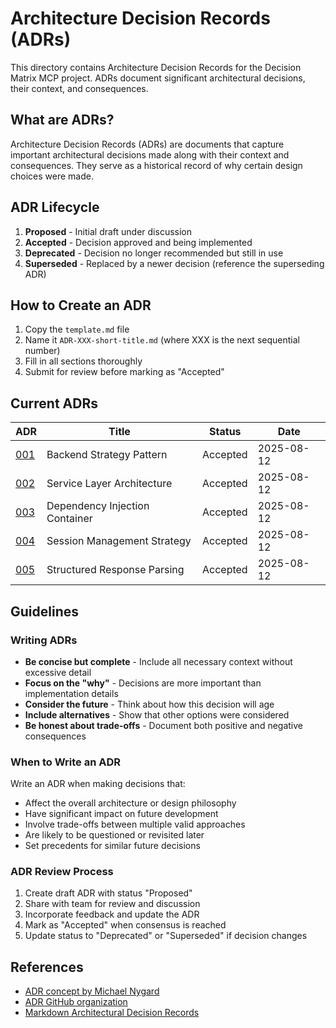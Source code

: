 # Architecture Decision Records (ADRs)

This directory contains Architecture Decision Records for the Decision Matrix MCP project. ADRs document significant architectural decisions, their context, and consequences.

## What are ADRs?

Architecture Decision Records (ADRs) are documents that capture important architectural decisions made along with their context and consequences. They serve as a historical record of why certain design choices were made.

## ADR Lifecycle

1. **Proposed** - Initial draft under discussion
2. **Accepted** - Decision approved and being implemented
3. **Deprecated** - Decision no longer recommended but still in use
4. **Superseded** - Replaced by a newer decision (reference the superseding ADR)

## How to Create an ADR

1. Copy the `template.md` file
2. Name it `ADR-XXX-short-title.md` (where XXX is the next sequential number)
3. Fill in all sections thoroughly
4. Submit for review before marking as "Accepted"

## Current ADRs

| ADR | Title | Status | Date |
|-----|-------|--------|------|
| [001](ADR-001-backend-strategy-pattern.md) | Backend Strategy Pattern | Accepted | 2025-08-12 |
| [002](ADR-002-service-layer-architecture.md) | Service Layer Architecture | Accepted | 2025-08-12 |
| [003](ADR-003-dependency-injection-container.md) | Dependency Injection Container | Accepted | 2025-08-12 |
| [004](ADR-004-session-management-strategy.md) | Session Management Strategy | Accepted | 2025-08-12 |
| [005](ADR-005-structured-response-parsing.md) | Structured Response Parsing | Accepted | 2025-08-12 |

## Guidelines

### Writing ADRs

- **Be concise but complete** - Include all necessary context without excessive detail
- **Focus on the "why"** - Decisions are more important than implementation details
- **Consider the future** - Think about how this decision will age
- **Include alternatives** - Show that other options were considered
- **Be honest about trade-offs** - Document both positive and negative consequences

### When to Write an ADR

Write an ADR when making decisions that:
- Affect the overall architecture or design philosophy
- Have significant impact on future development
- Involve trade-offs between multiple valid approaches
- Are likely to be questioned or revisited later
- Set precedents for similar future decisions

### ADR Review Process

1. Create draft ADR with status "Proposed"
2. Share with team for review and discussion
3. Incorporate feedback and update the ADR
4. Mark as "Accepted" when consensus is reached
5. Update status to "Deprecated" or "Superseded" if decision changes

## References

- [ADR concept by Michael Nygard](https://cognitect.com/blog/2011/11/15/documenting-architecture-decisions)
- [ADR GitHub organization](https://adr.github.io/)
- [Markdown Architectural Decision Records](https://adr.github.io/madr/)
